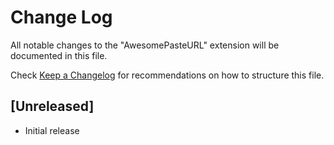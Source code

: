 # Change Log
All notable changes to the "AwesomePasteURL" extension will be documented in this file.

Check [Keep a Changelog](http://keepachangelog.com/) for recommendations on how to structure this file.

## [Unreleased]
- Initial release